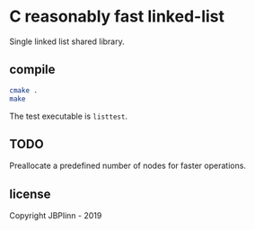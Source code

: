 # C reasonably fast linked-list

Single linked list shared library.

## compile

```bash
cmake .
make
```

The test executable is `listtest`.

## TODO

Preallocate a predefined number of nodes for faster operations.


## license

Copyright JBPlinn - 2019
